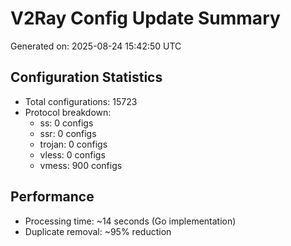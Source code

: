 # V2Ray Config Update Summary
Generated on: 2025-08-24 15:42:50 UTC

## Configuration Statistics
- Total configurations: 15723
- Protocol breakdown:
  - ss: 0 configs
  - ssr: 0 configs
  - trojan: 0 configs
  - vless: 0 configs
  - vmess: 900 configs

## Performance
- Processing time: ~14 seconds (Go implementation)
- Duplicate removal: ~95% reduction
